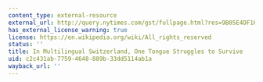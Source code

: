 ```yaml
---
content_type: external-resource
external_url: http://query.nytimes.com/gst/fullpage.html?res=9B05E4DF1638F93AA1575AC0A9669D8B63
has_external_license_warning: true
license: https://en.wikipedia.org/wiki/All_rights_reserved
status: ''
title: In Multilingual Switzerland, One Tongue Struggles to Survive
uid: c2c431ab-7759-4648-889b-33dd5114ab1a
wayback_url: ''
---
```

